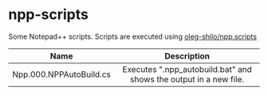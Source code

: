 # npp-scripts
Some Notepad++ scripts. Scripts are executed using [oleg-shilo/npp.scripts](https://github.com/oleg-shilo/scripts.npp/)

|Name|Description|
|:-:|:-:|
|Npp.000.NPPAutoBuild.cs|Executes ".npp_autobuild.bat" and shows the output in a new file.|
